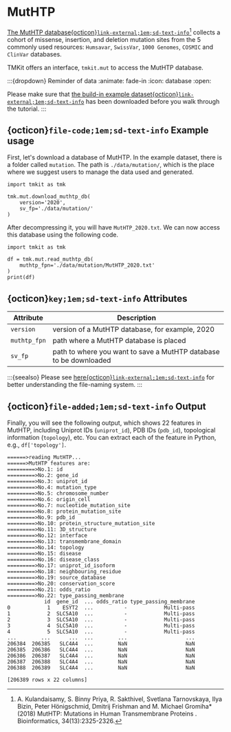 # MutHTP

[The MutHTP database{octicon}`link-external;1em;sd-text-info`](https://www.iitm.ac.in/bioinfo/MutHTP/index.php)[^1] collects a cohort of missense, insertion, and deletion mutation sites from the 5 commonly used resources: `Humsavar`, `SwissVar`, `1000 Genomes`, `COSMIC` and `ClinVar` databases.

TMKit offers an interface, `tmkit.mut` to access the MutHTP database.

:::{dropdown} Reminder of data
:animate: fade-in
:icon: database
:open: 

Please make sure that [the build-in example dataset{octicon}`link-external;1em;sd-text-info`](../get_started/example_dataset.md) has been downloaded before you walk through the tutorial.
:::



## {octicon}`file-code;1em;sd-text-info` **Example usage**

First, let's download a database of MutHTP. In the example dataset, there is a folder called `mutation`. The path is `./data/mutation/`, which is the place where we suggest users to manage the data used and generated.

```{code} python
import tmkit as tmk

tmk.mut.download_muthtp_db(
    version='2020',
    sv_fp='./data/mutation/'
)
```

After decompressing it, you will have `MutHTP_2020.txt`. We can now access this database using the following code.

```{code} python
import tmkit as tmk

df = tmk.mut.read_muthtp_db(
    muthtp_fpn='./data/mutation/MutHTP_2020.txt'
)
print(df)
```




## {octicon}`key;1em;sd-text-info` **Attributes**

| **Attribute** | **Description**                                                   |
|---------------|-------------------------------------------------------------------|
| `version`     | version of a MutHTP database, for example, 2020                   |
| `muthtp_fpn`  | path where a MutHTP database is placed                            |
| `sv_fp`       | path to where you want to save a MutHTP database to be downloaded |

:::{seealso}
Please see [here{octicon}`link-external;1em;sd-text-info`](../get_started/feature.md#nomenclature) for better understanding the file-naming system.
:::



## {octicon}`file-added;1em;sd-text-info` **Output**

Finally, you will see the following output, which shows 22 features in MutHTP, including Uniprot IDs (`uniprot_id`), PDB IDs (`pdb_id`), topological information (`topology`), etc. You can extract each of the feature in Python, e.g., `df['topology']`.

```{code} python
======>reading MutHTP...
======>MutHTP features are:
=========>No.1: id
=========>No.2: gene_id
=========>No.3: uniprot_id
=========>No.4: mutation_type
=========>No.5: chromosome_number
=========>No.6: origin_cell
=========>No.7: nucleotide_mutation_site
=========>No.8: protein_mutation_site
=========>No.9: pdb_id
=========>No.10: protein_structure_mutation_site
=========>No.11: 3D_structure
=========>No.12: interface
=========>No.13: transmembrane_domain
=========>No.14: topology
=========>No.15: disease
=========>No.16: disease_class
=========>No.17: uniprot_id_isoform
=========>No.18: neighbouring_residue
=========>No.19: source_database
=========>No.20: conservation_score
=========>No.21: odds_ratio
=========>No.22: type_passing_membrane
            id  gene_id  ... odds_ratio type_passing_membrane
0            1    ESYT2  ...          -            Multi-pass
1            2  SLC5A10  ...          -            Multi-pass
2            3  SLC5A10  ...          -            Multi-pass
3            4  SLC5A10  ...          -            Multi-pass
4            5  SLC5A10  ...          -            Multi-pass
...        ...      ...  ...        ...                   ...
206384  206385   SLC4A4  ...        NaN                   NaN
206385  206386   SLC4A4  ...        NaN                   NaN
206386  206387   SLC4A4  ...        NaN                   NaN
206387  206388   SLC4A4  ...        NaN                   NaN
206388  206389   SLC4A4  ...        NaN                   NaN

[206389 rows x 22 columns]
```

[^1]: A. Kulandaisamy, S. Binny Priya, R. Sakthivel, Svetlana Tarnovskaya, Ilya Bizin, Peter Hönigschmid, Dmitrij Frishman and M. Michael Gromiha* (2018) MutHTP: Mutations in Human Transmembrane Proteins . Bioinformatics, 34(13):2325-2326.
